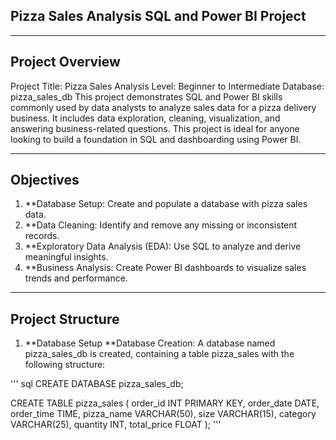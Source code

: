 ## Pizza Sales Analysis SQL and Power BI Project
________________________________________
## Project Overview
Project Title: Pizza Sales Analysis
Level: Beginner to Intermediate
Database: pizza_sales_db
This project demonstrates SQL and Power BI skills commonly used by data analysts to analyze sales data for a pizza delivery business. It includes data exploration, cleaning, visualization, and answering business-related questions. This project is ideal for anyone looking to build a foundation in SQL and dashboarding using Power BI.
________________________________________
## Objectives
1.	**Database Setup: Create and populate a database with pizza sales data.
2.	**Data Cleaning: Identify and remove any missing or inconsistent records.
3.	**Exploratory Data Analysis (EDA): Use SQL to analyze and derive meaningful insights.
4.	**Business Analysis: Create Power BI dashboards to visualize sales trends and performance.
________________________________________
## Project Structure
1. **Database Setup
**Database Creation:
A database named pizza_sales_db is created, containing a table pizza_sales with the following structure:

''' sql
CREATE DATABASE pizza_sales_db;

CREATE TABLE pizza_sales
 (
    order_id INT PRIMARY KEY,
    order_date DATE,
    order_time TIME,
    pizza_name VARCHAR(50),
    size VARCHAR(15),
    category VARCHAR(25),
    quantity INT,
    total_price FLOAT
);
'''

